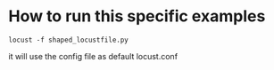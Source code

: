 # How to run this specific examples

`locust -f shaped_locustfile.py`

it will use the config file as default locust.conf
